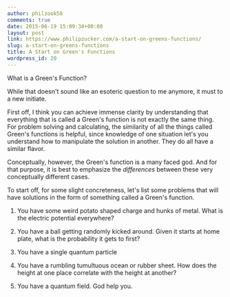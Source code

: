 ```yaml
---
author: philzook58
comments: true
date: 2015-06-19 15:09:34+00:00
layout: post
link: https://www.philipzucker.com/a-start-on-greens-functions/
slug: a-start-on-greens-functions
title: A Start on Green's Functions
wordpress_id: 20
---
```


What is a Green's Function?

While that doesn't sound like an esoteric question to me anymore, it must to a new initiate.

First off, I think you can achieve immense clarity by understanding that everything that is called a Green's function is not exactly the same thing. For problem solving and calculating, the similarity of all the things called Green's functions is helpful, since knowledge of one situation let's you understand how to manipulate the solution in another.
They do all have a similar flavor.

Conceptually, however, the Green's function is a many faced god. And for that purpose, it is best to emphasize the _differences_ between these very conceptually different cases.

To start off, for some slight concreteness, let's list some problems that will have solutions in the form of something called a Green's function.



	
  1. You have some weird potato shaped charge and hunks of metal. What is the electric potential everywhere?

	
  2. You have a ball getting randomly kicked around. Given it starts at home plate, what is the probability it gets to first?

	
  3. You have a single quantum particle

	
  4. You have a rumbling tumultuous ocean or rubber sheet. How does the height at one place correlate with the height at another?

	
  5. You have a quantum field. God help you.


